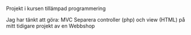Projekt i kursen tillämpad programmering

Jag har tänkt att göra: MVC Separera controller (php) och view (HTML) på mitt tidigare projekt av en Webbshop